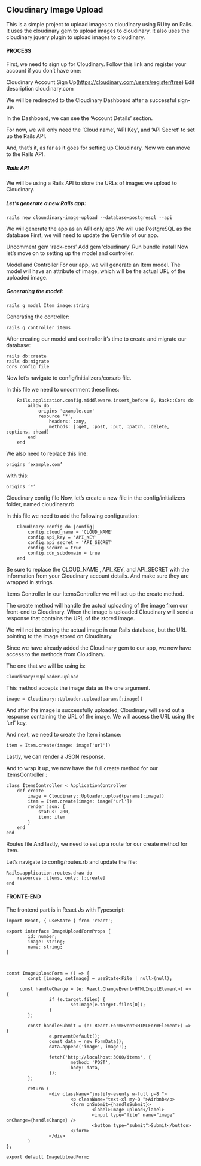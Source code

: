 ## Cloudinary Image Upload

This is a simple project to upload images to cloudinary using RUby on Rails. It uses the cloudinary gem to upload images to cloudinary. It also uses the cloudinary jquery plugin to upload images to cloudinary.


####  PROCESS

First, we need to sign up for Cloudinary. Follow this link and register your account if you don’t have one:

Cloudinary Account Sign Up(https://cloudinary.com/users/register/free)
Edit description
cloudinary.com

We will be redirected to the Cloudinary Dashboard after a successful sign-up.

In the Dashboard, we can see the ‘Account Details’ section.

For now, we will only need the ‘Cloud name’, ‘API Key’, and ‘API Secret’ to set up the Rails API.

And, that’s it, as far as it goes for setting up Cloudinary. Now we can move to the Rails API.

##### Rails API
We will be using a Rails API to store the URLs of images we upload to Cloudinary.

##### Let’s generate a new Rails app:
	rails new cloundinary-image-upload --database=postgresql --api
We will generate the app as an API only app
We will use PostgreSQL as the database
First, we will need to update the Gemfile of our app.

Uncomment gem ‘rack-cors’
Add gem ‘cloudinary’
Run bundle install
Now let’s move on to setting up the model and controller.

Model and Controller
For our app, we will generate an Item model. The model will have an attribute of image, which will be the actual URL of the uploaded image.

##### Generating the model:

	rails g model Item image:string
Generating the controller:

	rails g controller items
After creating our model and controller it’s time to create and migrate our database:

	rails db:create
	rails db:migrate
	Cors config file
Now let’s navigate to config/initializers/cors.rb file.

In this file we need to uncomment these lines:

		Rails.application.config.middleware.insert_before 0, Rack::Cors do
			allow do
				origins 'example.com'
				resource '*',
					headers: :any,
					methods: [:get, :post, :put, :patch, :delete, :options, :head]
			end
		end

We also need to replace this line:

	origins ‘example.com’ 
with this:

	origins ‘*’
Cloudinary config file
Now, let’s create a new file in the config/initializers folder, named cloudinary.rb

In this file we need to add the following configuration:

		Cloudinary.config do |config|
			config.cloud_name = 'CLOUD_NAME'
			config.api_key = 'API_KEY'
			config.api_secret = 'API_SECRET'
			config.secure = true
			config.cdn_subdomain = true
		end

Be sure to replace the CLOUD_NAME , API_KEY, and API_SECRET with the information from your Cloudinary account details. And make sure they are wrapped in strings.

Items Controller
In our ItemsController we will set up the create method.

The create method will handle the actual uploading of the image from our front-end to Cloudinary. When the image is uploaded Cloudinary will send a response that contains the URL of the stored image.

We will not be storing the actual image in our Rails database, but the URL pointing to the image stored on Cloudinary.

Since we have already added the Cloudinary gem to our app, we now have access to the methods from Cloudinary.

The one that we will be using is:

	Cloudinary::Uploader.upload
This method accepts the image data as the one argument.

	image = Cloudinary::Uploader.upload(params[:image])
And after the image is successfully uploaded, Cloudinary will send out a response containing the URL of the image. We will access the URL using the ‘url’ key.

And next, we need to create the Item instance:

	item = Item.create(image: image['url'])
Lastly, we can render a JSON response.

And to wrap it up, we now have the full create method for our ItemsController :

	class ItemsController < ApplicationController
		def create
			image = Cloudinary::Uploader.upload(params[:image])
			item = Item.create(image: image['url'])
			render json: {
				status: 200,
				item: item
			}
		end
	end
	
Routes file
And lastly, we need to set up a route for our create method for Item.

Let’s navigate to config/routes.rb and update the file:

	Rails.application.routes.draw do
		resources :items, only: [:create]
	end

####  FRONTE-END 

The frontend part is in React Js with Typescript:

	import React, { useState } from 'react';

	export interface ImageUploadFormProps {
			id: number;
			image: string;
			name: string;
	}



	const ImageUploadForm = () => {
			const [image, setImage] = useState<File | null>(null);

		 const handleChange = (e: React.ChangeEvent<HTMLInputElement>) => {
					if (e.target.files) {
							setImage(e.target.files[0]);
					}
			};

			const handleSubmit = (e: React.FormEvent<HTMLFormElement>) => {
					e.preventDefault();
					const data = new FormData();
					data.append('image', image!);

					fetch('http://localhost:3000/items', {
							method: 'POST',
							body: data,
					});
			};

			return (
					<div className="justify-evenly w-full p-8 ">
							<p className="text-xl my-8 ">Airbnb</p>
							<form onSubmit={handleSubmit}>
									<label>Image upload</label>
									<input type="file" name="image" onChange={handleChange} />
									<button type="submit">Submit</button>
							</form>
					</div>
			)
	};

	export default ImageUploadForm;
